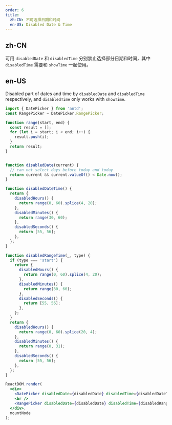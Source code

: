 ```yaml
---
order: 6
title:
  zh-CN: 不可选择日期和时间
  en-US: Disabled Date & Time
---
```


## zh-CN

可用 `disabledDate` 和 `disabledTime` 分别禁止选择部分日期和时间，其中 `disabledTime` 需要和 `showTime` 一起使用。

## en-US

Disabled part of dates and time by `disabledDate` and `disabledTime` respectively, and `disabledTime` only works with `showTime`.

````jsx
import { DatePicker } from 'antd';
const RangePicker = DatePicker.RangePicker;

function range(start, end) {
  const result = [];
  for (let i = start; i < end; i++) {
    result.push(i);
  }
  return result;
}


function disabledDate(current) {
  // can not select days before today and today
  return current && current.valueOf() < Date.now();
}

function disabledDateTime() {
  return {
    disabledHours() {
      return range(0, 60).splice(4, 20);
    },
    disabledMinutes() {
      return range(30, 60);
    },
    disabledSeconds() {
      return [55, 56];
    },
  };
}

function disabledRangeTime(_, type) {
  if (type === 'start') {
    return {
      disabledHours() {
        return range(0, 60).splice(4, 20);
      },
      disabledMinutes() {
        return range(30, 60);
      },
      disabledSeconds() {
        return [55, 56];
      },
    };
  }
  return {
    disabledHours() {
      return range(0, 60).splice(20, 4);
    },
    disabledMinutes() {
      return range(0, 31);
    },
    disabledSeconds() {
      return [55, 56];
    },
  };
}

ReactDOM.render(
  <div>
    <DatePicker disabledDate={disabledDate} disabledTime={disabledDateTime} showTime />
    <br />
    <RangePicker disabledDate={disabledDate} disabledTime={disabledRangeTime} showTime />
  </div>,
  mountNode
);
````
